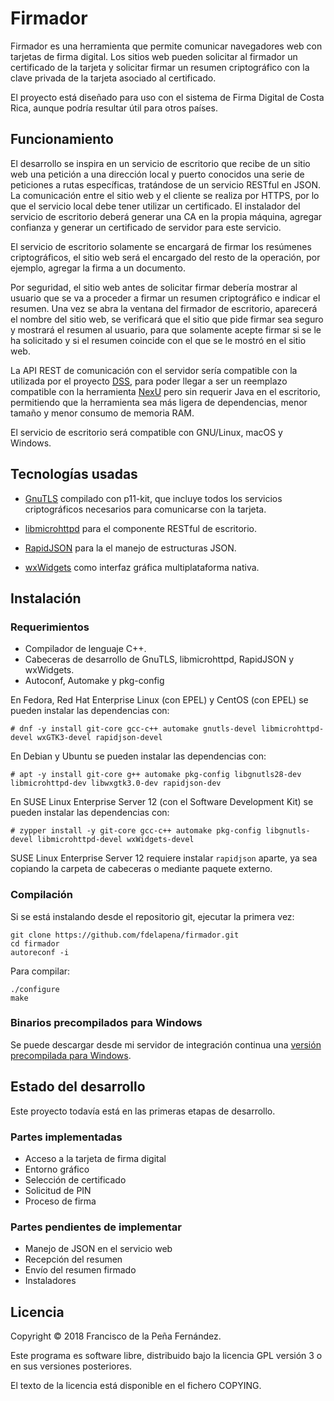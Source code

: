 Firmador
========

Firmador es una herramienta que permite comunicar navegadores web con
tarjetas de firma digital. Los sitios web pueden solicitar al firmador
un certificado de la tarjeta y solicitar firmar un resumen criptográfico
con la clave privada de la tarjeta asociado al certificado.

El proyecto está diseñado para uso con el sistema de Firma Digital de
Costa Rica, aunque podría resultar útil para otros países.


Funcionamiento
--------------

El desarrollo se inspira en un servicio de escritorio que recibe de un sitio
web una petición a una dirección local y puerto conocidos una serie de
peticiones a rutas específicas, tratándose de un servicio RESTful en JSON.
La comunicación entre el sitio web y el cliente se realiza por HTTPS, por lo
que el servicio local debe tener utilizar un certificado. El instalador del
servicio de escritorio deberá generar una CA en la propia máquina, agregar
confianza y generar un certificado de servidor para este servicio.

El servicio de escritorio solamente se encargará de firmar los resúmenes
criptográficos, el sitio web será el encargado del resto de la operación,
por ejemplo, agregar la firma a un documento.

Por seguridad, el sitio web antes de solicitar firmar debería mostrar al
usuario que se va a proceder a firmar un resumen criptográfico e indicar el
resumen. Una vez se abra la ventana del firmador de escritorio, aparecerá el
nombre del sitio web, se verificará que el sitio que pide firmar sea seguro
y mostrará el resumen al usuario, para que solamente acepte firmar si se le
ha solicitado y si el resumen coincide con el que se le mostró en el sitio
web.

La API REST de comunicación con el servidor sería compatible con la utilizada
por el proyecto
[DSS](https://ec.europa.eu/cefdigital/wiki/pages/viewpage.action?pageId=46992515),
para poder llegar a ser un reemplazo compatible con la herramienta
[NexU](http://nowina.lu/nexu/) pero sin requerir Java en el escritorio,
permitiendo que la herramienta sea más ligera de dependencias, menor tamaño y
menor consumo de memoria RAM.

El servicio de escritorio será compatible con GNU/Linux, macOS y Windows.


Tecnologías usadas
------------------

* [GnuTLS](https://gnutls.org/) compilado con p11-kit, que incluye todos los
  servicios criptográficos necesarios para comunicarse con la tarjeta.

* [libmicrohttpd](https://www.gnu.org/software/libmicrohttpd/) para el
  componente RESTful de escritorio.

* [RapidJSON](http://rapidjson.org/) para la el manejo de estructuras JSON.

* [wxWidgets](https://wxwidgets.org/) como interfaz gráfica multiplataforma
  nativa.


Instalación
-----------

### Requerimientos

* Compilador de lenguaje C++.
* Cabeceras de desarrollo de GnuTLS, libmicrohttpd, RapidJSON y wxWidgets.
* Autoconf, Automake y pkg-config

En Fedora, Red Hat Enterprise Linux (con EPEL) y CentOS (con EPEL) se pueden
instalar las dependencias con:

    # dnf -y install git-core gcc-c++ automake gnutls-devel libmicrohttpd-devel wxGTK3-devel rapidjson-devel

En Debian y Ubuntu se pueden instalar las dependencias con:

    # apt -y install git-core g++ automake pkg-config libgnutls28-dev libmicrohttpd-dev libwxgtk3.0-dev rapidjson-dev

En SUSE Linux Enterprise Server 12 (con el Software Development Kit) se pueden
instalar las dependencias con:

    # zypper install -y git-core gcc-c++ automake pkg-config libgnutls-devel libmicrohttpd-devel wxWidgets-devel

SUSE Linux Enterprise Server 12 requiere instalar `rapidjson` aparte, ya sea
copiando la carpeta de cabeceras o mediante paquete externo.


### Compilación

Si se está instalando desde el repositorio git, ejecutar la primera vez:

    git clone https://github.com/fdelapena/firmador.git
    cd firmador
    autoreconf -i

Para compilar:

    ./configure
    make


### Binarios precompilados para Windows

Se puede descargar desde mi servidor de integración continua una
[versión precompilada para Windows](https://fran.cr/jenkins/job/firmador/job/master/lastSuccessfulBuild/artifact/*zip*/firmador.zip).


Estado del desarrollo
---------------------

Este proyecto todavía está en las primeras etapas de desarrollo.


### Partes implementadas

* Acceso a la tarjeta de firma digital
* Entorno gráfico
* Selección de certificado
* Solicitud de PIN
* Proceso de firma


### Partes pendientes de implementar

* Manejo de JSON en el servicio web
* Recepción del resumen
* Envío del resumen firmado
* Instaladores


Licencia
--------

Copyright © 2018 Francisco de la Peña Fernández.

Este programa es software libre, distribuido bajo la licencia GPL versión 3 o
en sus versiones posteriores.

El texto de la licencia está disponible en el fichero COPYING.
